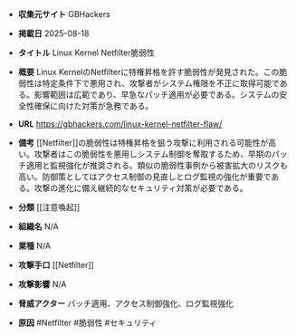 - **収集元サイト**
GBHackers

- **掲載日**
2025-08-18

- **タイトル**
Linux Kernel Netfilter脆弱性

- **概要**
Linux KernelのNetfilterに特権昇格を許す脆弱性が発見された。この脆弱性は特定条件下で悪用され、攻撃者がシステム権限を不正に取得可能である。影響範囲は広範であり、早急なパッチ適用が必要である。システムの安全性確保に向けた対策が急務である。

- **URL**
https://gbhackers.com/linux-kernel-netfilter-flaw/

- **備考**
[[Netfilter]]の脆弱性は特権昇格を狙う攻撃に利用される可能性が高い。攻撃者はこの脆弱性を悪用しシステム制御を奪取するため、早期のパッチ適用と監視強化が推奨される。類似の脆弱性事例から被害拡大のリスクも高い。防御策としてはアクセス制御の見直しとログ監視の強化が重要である。攻撃の進化に備え継続的なセキュリティ対策が必要である。

- **分類**
[[注意喚起]]

- **組織名**
N/A

- **業種**
N/A

- **攻撃手口**
[[Netfilter]]

- **攻撃影響**
N/A

- **脅威アクター**
パッチ適用、アクセス制御強化、ログ監視強化

- **原因**
#Netfilter #脆弱性 #セキュリティ
